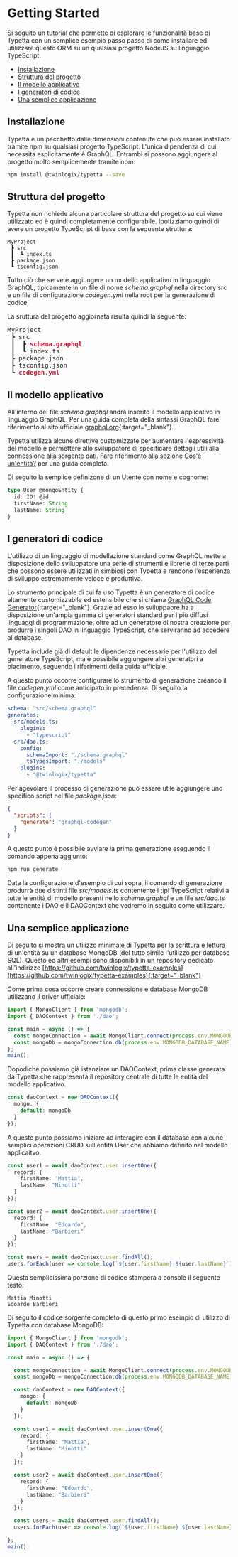 # Getting Started

Si seguito un tutorial che permette di esplorare le funzionalità base di Typetta con un semplice esempio passo passo di come installare ed utilizzare questo ORM su un qualsiasi progetto NodeJS su linguaggio TypeScript.

  - [Installazione](#installazione)
  - [Struttura del progetto](#struttura-del-progetto)
  - [Il modello applicativo](#il-modello-applicativo)
  - [I generatori di codice](#i-generatori-di-codice)
  - [Una semplice applicazione](#una-semplice-applicazione)

## Installazione

Typetta è un pacchetto dalle dimensioni contenute che può essere installato tramite npm su qualsiasi progetto TypeScript. L'unica dipendenza di cui necessita esplicitamente è GraphQL. Entrambi si possono aggiungere al progetto molto semplicemente tramite npm:
```bash
npm install @twinlogix/typetta --save
```

## Struttura del progetto

Typetta non richiede alcuna particolare struttura del progetto su cui viene utilizzato ed è quindi completamente configurabile. Ipotizziamo quindi di avere un progetto TypeScript di base con la seguente struttura:
```
MyProject
 ┣ src
 ┃  ┗ index.ts 
 ┣ package.json
 ┗ tsconfig.json
```

Tutto ciò che serve è aggiungere un modello applicativo in linguaggio GraphQL, tipicamente in un file di nome *schema.graphql* nella directory src e un file di configurazione *codegen.yml* nella root per la generazione di codice. 

La sruttura del progetto aggiornata risulta quindi la seguente:
<pre>
MyProject
 ┣ src
 ┃  ┣ <b style="color: #bf1c31;">schema.graphql</b>
 ┃  ┗ index.ts 
 ┣ package.json
 ┣ tsconfig.json
 ┗ <b style="color: #bf1c31;">codegen.yml</b>
</pre>

## Il modello applicativo

All'interno del file *schema.graphql* andrà inserito il modello applicativo in linguaggio GraphQL. Per una guida completa della sintassi GraphQL fare riferimento al sito ufficiale [graphql.org](https://graphql.org/learn/){:target="_blank"}.

Typetta utilizza alcune direttive customizzate per aumentare l'espressività del modello e permettere allo sviluppatore di specificare dettagli utili alla connessione alla sorgente dati. Fare riferimento alla sezione [Cos'è un'entità?](../data-model/entities) per una guida completa.

Di seguito la semplice definizone di un Utente con nome e cognome:
```typescript
type User @mongoEntity {
  id: ID! @id
  firstName: String
  lastName: String
}
```

## I generatori di codice

L'utilizzo di un linguaggio di modellazione standard come GraphQL mette a disposizione dello sviluppatore una serie di strumenti e librerie di terze parti che possono essere utilizzati in simbiosi con Typetta e rendono l'esperienza di sviluppo estremamente veloce e produttiva.

Lo strumento principale di cui fa uso Typetta è un generatore di codice altamente customizzabile ed estensibile che si chiama [GraphQL Code Generator](https://www.graphql-code-generator.com){:target="_blank"}. Grazie ad esso lo sviluppaore ha a disposizione un'ampia gamma di generatori standard per i più diffusi linguaggi di programmazione, oltre ad un generatore di nostra creazione per produrre i singoli DAO in linguaggio TypeScript, che serviranno ad accedere al database.

Typetta include già di default le dipendenze necessarie per l'utilizzo del generatore TypeScript, ma è possibile aggiungere altri generatori a piacimento, seguendo i riferimenti della guida ufficiale.

A questo punto occorre configurare lo strumento di generazione creando il file *codegen.yml* come anticipato in precedenza. Di seguito la configurazione minima:

```yaml
schema: "src/schema.graphql"
generates:
  src/models.ts:
    plugins:
      - "typescript"
  src/dao.ts:
    config:
      schemaImport: "./schema.graphql"
      tsTypesImport: "./models"
    plugins:
      - "@twinlogix/typetta"

```

Per agevolare il processo di generazione può essere utile aggiungere uno specifico script nel file *package.json*:
```json
{
  "scripts": {
    "generate": "graphql-codegen"
  }
}
```

A questo punto è possibile avviare la prima generazione eseguendo il comando appena aggiunto:

```bash
npm run generate
```

Data la configurazione d'esempio di cui sopra, il comando di generazione produrrà due distinti file *src/models.ts* contentente i tipi TypeScript relativi a tutte le entità di modello presenti nello *schema.graphql* e un file *src/dao.ts* contenente i DAO e il DAOContext che vedremo in seguito come utilizzare.

## Una semplice applicazione

Di seguito si mostra un utilizzo minimale di Typetta per la scrittura e lettura di un'entità su un database MongoDB (del tutto simile l'utilizzo per database SQL). Questo ed altri esempi sono disponibili in un repository dedicato all'indirizzo [https://github.com/twinlogix/typetta-examples](https://github.com/twinlogix/typetta-examples){:target="_blank"}

Come prima cosa occorre creare connessione e database MongoDB utilizzano il driver ufficiale:

```typescript
import { MongoClient } from 'mongodb';
import { DAOContext } from './dao';

const main = async () => {
  const mongoConnection = await MongoClient.connect(process.env.MONGODB_URL!);
  const mongoDb = mongoConnection.db(process.env.MONGODB_DATABASE_NAME);
};
main();
```

Dopodiché possiamo già istanziare un DAOContext, prima classe generata da Typetta che rappresenta il repository centrale di tutte le entità del modello applicativo.

```typescript
const daoContext = new DAOContext({
  mongo: {
    default: mongoDb
  }
});
```

A questo punto possiamo iniziare ad interagire con il database con alcune semplici operazioni CRUD sull'entità User che abbiamo definito nel modello applicaitvo.

```typescript
const user1 = await daoContext.user.insertOne({
  record: {
    firstName: "Mattia",
    lastName: "Minotti"
  }
});

const user2 = await daoContext.user.insertOne({
  record: {
    firstName: "Edoardo",
    lastName: "Barbieri"
  }
});

const users = await daoContext.user.findAll();
users.forEach(user => console.log(`${user.firstName} ${user.lastName}`));
```

Questa semplicissima porzione di codice stamperà a console il seguente testo:
```
Mattia Minotti
Edoardo Barbieri
```

Di seguito il codice sorgente completo di questo primo esempio di utilizzo di Typetta con database MongoDB:

```typescript
import { MongoClient } from 'mongodb';
import { DAOContext } from './dao';

const main = async () => {

  const mongoConnection = await MongoClient.connect(process.env.MONGODB_URL!);
  const mongoDb = mongoConnection.db(process.env.MONGODB_DATABASE_NAME);

  const daoContext = new DAOContext({
    mongo: {
      default: mongoDb
    }
  });

  const user1 = await daoContext.user.insertOne({
    record: {
      firstName: "Mattia",
      lastName: "Minotti"
    }
  });

  const user2 = await daoContext.user.insertOne({
    record: {
      firstName: "Edoardo",
      lastName: "Barbieri"
    }
  });

  const users = await daoContext.user.findAll();
  users.forEach(user => console.log(`${user.firstName} ${user.lastName}`));

};
main();
```
